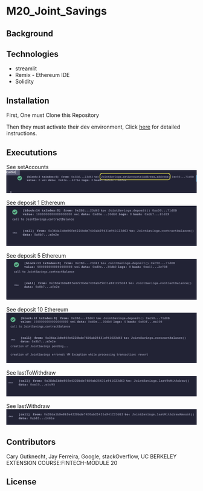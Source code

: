 # M20_Joint_Savings

## Background




## Technologies
- streamlit
- Remix - Ethereum IDE
- Solidity 


## Installation
First, One must Clone this Repository

Then they must activate their dev environment, Click [here](https://docs.conda.io/projects/conda/en/stable/user-guide/install/macos.html)
for detailed instructions.


## Execututions 
See setAccounts
![](Execution_Results/Accounts.png)

See deposit 1 Ethereum
![](Execution_Results/ETH1.png)

See deposit 5 Ethereum
![](Execution_Results/ETH5.png)

See deposit 10 Ethereum
![](Execution_Results/ETH10.png)

See lastToWithdraw
![](Execution_Results/lastToWithdraw.png)

See lastWithdraw
![](Execution_Results/lastWithdraw.png)


## Contributors

Cary Gutknecht, Jay Ferreira, Google, stackOverflow, UC BERKELEY EXTENSION COURSE:FINTECH-MODULE 20

## License
